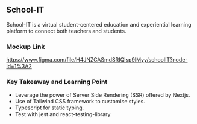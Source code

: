 ## School-IT

School-IT is a virtual student-centered education and experiential learning platform to connect both teachers and students.

### Mockup Link

https://www.figma.com/file/H4JNZCASmdSRIQlsp9IMyy/schoolIT?node-id=1%3A2

### Key Takeaway and Learning Point

-   Leverage the power of Server Side Rendering (SSR) offered by Nextjs.
-   Use of Tailwind CSS framework to customise styles.
-   Typescript for static typing.
-   Test with jest and react-testing-library
